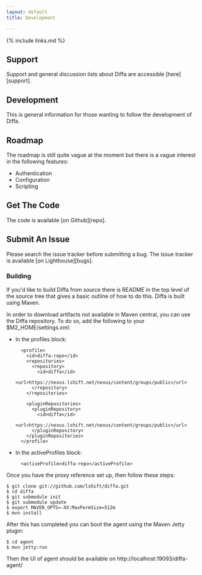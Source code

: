 ```yaml
---
layout: default
title: Development

---
```


{% include links.md %}

## Support

Support and general discussion lists about Diffa are accessible [here][support]. 

## Development

This is general information for those wanting to follow the development of Diffa.

## Roadmap

The roadmap is still quite vague at the moment but there is a vague interest in the following features:

* Authentication
* Configuration
* Scripting


## Get The Code

The code is available [on Github][repo].

## Submit An Issue

Please search the issue tracker before submitting a bug. The issue tracker is available [on Lighthouse][bugs].

### Building

If you'd like to build Diffa from source there is README in the top level of the source tree that gives a basic outline of how to do this. Diffa is built using Maven.

In order to download artifacts not available in Maven central, you can use the Diffa repository. To do so, 
add the following to your $M2_HOME/settings.xml:

* In the profiles block:
    
		<profile>
	      <id>diffa-repo</id>
	      <repositories>
	        <repository>
	          <id>diffa</id>
	          <url>https://nexus.lshift.net/nexus/content/groups/public</url>
	        </repository>
	      </repositories>
	
	      <pluginRepositories>
	        <pluginRepository>
	          <id>diffa</id>
	          <url>https://nexus.lshift.net/nexus/content/groups/public</url>
	        </pluginRepository>
	      </pluginRepositories>
	    </profile>

* In the activeProfiles block:
    
		<activeProfile>diffa-repo</activeProfile>

Once you have the proxy reference set up, then follow these steps: 

	$ git clone git://github.com/lshift/diffa.git
	$ cd diffa
	$ git submodule init
	$ git submodule update
	$ export MAVEN_OPTS=-XX:MaxPermSize=512m
	$ mvn install

After this has completed you can boot the agent using the Maven Jetty plugin:

	$ cd agent
	$ mvn jetty:run

Then the UI of agent should be available on http://localhost:19093/diffa-agent/
